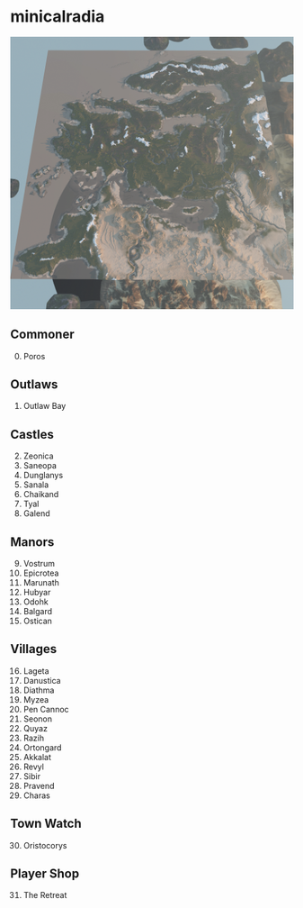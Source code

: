 # minicalradia

![Alt text](/minicalradia.png?raw=true "PB Calradia Map")

## Commoner

0. Poros 

## Outlaws

1. Outlaw Bay

## Castles

2. Zeonica
3. Saneopa
4. Dunglanys
5. Sanala
6. Chaikand
7. Tyal
8. Galend

## Manors

9. Vostrum
10. Epicrotea
11. Marunath
12. Hubyar
13. Odohk
14. Balgard
15. Ostican

## Villages

16. Lageta
17. Danustica
18. Diathma
19. Myzea
20. Pen Cannoc
21. Seonon
22. Quyaz
23. Razih
24. Ortongard
25. Akkalat
26. Revyl
27. Sibir
28. Pravend
29. Charas

## Town Watch

30. Oristocorys

## Player Shop

31. The Retreat

